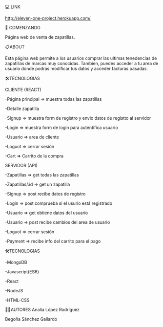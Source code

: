 💻 LINK
>
http://eleven-one-project.herokuapp.com/

🚀 COMENZANDO
>
Página web de venta de zapatillas.

📋ABOUT
>
Esta página web permite a los usuarios comprar las ultimas tenedencias de zapatillas de marcas muy conocidas. 
Tambien, puedes acceder a tu area de usuario donde podras modificar tus datos y acceder facturas pasadas.

🛠️TECNOLOGIAS
>
CLIENTE (REACT)
>
-Página principal => muestra todas las zapatillas
>
-Detalle zapatilla
>
-Signup => muestra form de registro y envio datos de registto al servidor
>
-Login => muestra form de login para autentifica usuario
>
-Usuario => area de cliente
>
-Loguot => cerrar sesión
>
-Cart => Carrito de la compra
>
SERVIDOR (API)
>
-Zapatillas  => get todas las zapatillas
>
-Zapatillas/:id => get un zapatilla
>
-Signup => post recibe datos de registro
>
-Login => post comprueba si el usurio está registrado
>
-Usuario => get obtiene datos del usuario
>
-Usuario => post recibe cambios del area de usuario
>
-Loguot => cerrar sesión
>
-Payment => recibe info del carrito para el pago
>

🛠️TECNOLOGIAS
>
-MongoDB
>
-Javascript(ES6)
>
-React
>
-NodeJS
>
-HTML-CSS
>

>
👩‍💻AUTORES
Analía López Rodríguez
>
Begoña Sánchez Gallardo
